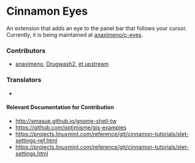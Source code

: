 # Cinnamon Eyes

An extension that adds an eye to the panel bar that follows your cursor.
Currently, it is being maintained at [anaximeno/c-eyes](https://github.com/anaximeno/c-eyes).

### Contributors

<!-- NOTE: If you did contribute to this applet, you can add your github username as a link to you profile address (optional) in the list bellow. Please add your name before the last one `et upstream`. -->

- [anaximeno](https://github.com/anaximeno), [Drugwash2](https://github.com/Drugwash2), [et upstream](https://github.com/alexeylovchikov/eye-extended-shell-extension/graphs/contributors)


### Translators

<!-- NOTE: If you did help translating this applet, you can add your github username as a link to you profile address (optional) in the list bellow. -->

- 


#### Relevant Documentation for Contribution

* http://smasue.github.io/gnome-shell-tw
* https://github.com/optimisme/gjs-examples
* https://projects.linuxmint.com/reference/git/cinnamon-tutorials/xlet-settings-ref.html
* https://projects.linuxmint.com/reference/git/cinnamon-tutorials/xlet-settings.html
